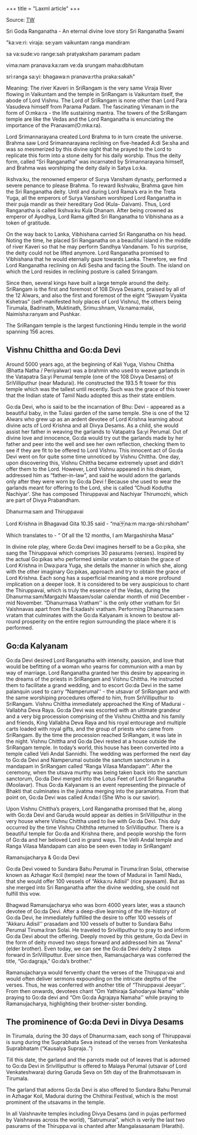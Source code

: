 +++
title = "LaxmI article"
+++

Source: [TW](https://www.jetusa.org/post/goda-ranganatha)

Sri Goda Ranganatha - An eternal divine love story
Sri Ranganatha Swami  



"ka:ve:ri: viraja: se:yam vaikuntam ranga mandiram

sa va:sude:vo range:sah pratyaksham paramam padam

vima:nam pranava:ka:ram ve:da srungam maha:dbhutam

sri:ranga sa:yi: bhagawa:n pranava:rtha praka:sakah"


Meaning: The river Kaveri in SriRangam is the very same Viraja River flowing in Vaikuntam and the temple in SriRangam is Vaikuntam itself, the abode of Lord Vishnu. The Lord of SriRangam is none other than Lord Para Vasudeva himself from Parama Padam. The fascinating Vimanam in the form of O:mka:ra - the life sustaining mantra. The towers of the SriRangam temple are like the Vedas and the Lord Ranganatha is enunciating the importance of the Pranavam(O:mka:ra).


Lord Srimannarayana created Lord Brahma to in turn create the universe. Brahma saw Lord Srimannarayana reclining on five-headed A:di Se:sha and was so mesmerized by this divine sight that he prayed to the Lord to replicate this form into a stone deity for his daily worship. Thus the deity form, called “Sri Ranganatha” was incarnated by Srimannarayana himself, and Brahma was worshiping the deity daily in Satya Lo:ka. 


Ikshva:ku, the renowned emperor of Surya Vansham dynasty, performed a severe penance to please Brahma. To reward Ikshvaku, Brahma gave him the Sri Ranganatha deity. Until and during Lord Rama’s era in the Treta Yuga, all the emperors of Surya Vansham worshiped Lord Ranganatha in their puja mandir as their hereditary God (Kula- Daivam). Thus, Lord Ranganatha is called Ikshva:ku Kula Dhanam. After being crowned as emperor of Ayodhya, Lord Rama gifted Sri Ranganatha to Vibhishana as a token of gratitude.


On the way back to Lanka, Vibhishana carried Sri Ranganatha on his head. Noting the time, he placed Sri Ranganatha on a beautiful island in the middle of river Kaveri so that he may perform Sandhya Vandanam. To his surprise, the deity could not be lifted anymore. Lord Ranganatha promised to Vibhishana that he would eternally gaze towards Lanka. Therefore, we find Lord Ranganatha reclining on Adi Sesha and facing the South. The island on which the Lord resides in reclining posture is called Srirangam. 


Since then, several kings have built a large temple around the deity. SriRangam is the first and foremost of 108 Divya Desams, praised by all of the 12 Alwars, and also the first and foremost of the eight “Swayam Vyakta Kshetras” (self-manifested holy places of Lord Vishnu), the others being Tirumala, Badrinath, Muktinath, Srimu:shnam, Va:nama:malai, Naimisha:ranyam and Pushkar.


The SriRangam temple is the largest functioning Hindu temple in the world spanning 156 acres.


## Vishnu Chittha and Go:da Devi 

Around 5000 years ago, at the beginning of Kali Yuga, Vishnu Chittha (Bhatta Natha / Periyalwar) was a brahmin who used to weave garlands in the Vatapatra Sa:yi Perumal temple (one of the 108 Divya Desams) of SriVilliputhur (near Madurai). He constructed the 193.5 ft tower for this temple which was the tallest until recently. Such was the grace of this tower that the Indian state of Tamil Nadu adopted this as their state emblem. 


Go:da Devi, who is said to be the incarnation of Bhu: Devi - appeared as a beautiful baby, in the Tulasi garden of the same temple. She is one of the 12 Alwars who grew up as an ardent devotee of Lord Krishna learning about divine acts of Lord Krishna and all Divya Desams. As a child, she would assist her father in weaving the garlands to Vatapatra Sa:yi Perumal. Out of divine love and innocence, Go:da would try out the garlands made by her father and peer into the well and see her own reflection, checking them to see if they are fit to be offered to Lord Vishnu. This innocent act of Go:da Devi went on for quite some time unnoticed by Vishnu Chittha. One day, upon discovering this, Vishnu Chittha became extremely upset and didn’t offer them to the Lord. However, Lord Vishnu appeared in his dream, addressed him as “father-in-law”, and said he would adorn the garlands only after they were worn by Go:da Devi !  Because she used to wear the garlands meant for offering to the Lord, she is called ”Chudi Kodutha Nachiyar'. She has composed Thiruppavai and Nachiyar Thirumozhi, which are part of Divya Prabandham. 


Dhanurma:sam and Thiruppavai

Lord Krishna in Bhagavad Gita 10.35 said  - “ma:sa:na:m ma:rga-shi:rshoham”  


Which translates to - “ Of all the 12 months, I am Margashirsha Masa”


In divine role play, where Go:da Devi imagines herself to be a Go:pika, she sang the Thiruppavai which comprises 30 pasurams (verses). Inspired by the actual Go:pikas who performed similar vratam to obtain the grace of Lord Krishna in Dwa:para Yuga, she details the manner in which she, along with the other imaginary Go:pikas, approach and try to obtain the grace of Lord Krishna. Each song has a superficial meaning and a more profound implication on a deeper look. It is considered to be very auspicious to chant the Thiruppavai, which is truly the essence of the Vedas, during the Dhanurma:sam/Margazhi Maasam/solar calendar month of mid December - mid November. “Dhanurmasa Vratham'' is the only other vratham for Sri Vaishnavas apart from the E:kadashi vratham. Performing Dhanurma:sam vratam that culminates with the Go:da Kalyanam is known to bestow all-round prosperity on the entire region surrounding the place where it is performed.




## Go:da Kalyanam 


Go:da Devi desired Lord Ranganatha with intensity, passion, and love that would be befitting of a woman who yearns for communion with a man by way of marriage. Lord Ranganatha granted her this desire by appearing in the dreams of the priests in SriRangam and Vishnu Chittha. He instructed them to facilitate a grand wedding, and to  escort Go:da Devi in the same palanquin used to carry “Namperumal'' - the utsavar of SriRangam and with the same worshiping procedures offered to him, from SriVilliputhur to SriRangam. Vishnu Chittha immediately approached the King of Madurai - Vallabha Deva Raya. Go:da Devi was escorted with an ultimate grandeur and a very big procession comprising of the Vishnu Chittha and his family and friends, King Vallabha Deva Raya and his royal entourage and multiple carts loaded with royal gifts, and the group of  priests who came from SriRangam. By the time the procession reached SriRangam, it was late in the night. Vishnu Chittha and Go:da Devi rested at a house outside the SriRangam  temple. In today’s world, this house has been converted into a temple called Veli Andal Sannidhi. The wedding was performed the next day to Go:da Devi and Namperumal outside the sanctum sanctorum in a mandapam in SriRangam called “Ranga Vilasa Mandapam''.  After the ceremony, when the utsava murthy was being taken back into the sanctum sanctorum, Go:da Devi merged into the Lotus Feet of Lord Sri Ranganatha (Moolavar). Thus Go:da Kalyanam is an event representing the pinnacle of Bhakti that culminates in the jivatma merging into the paramatma.  From that point on, Go:da Devi was called A:nda:l (She Who is our savior).




Upon Vishnu Chittha’s prayers,  Lord Ranganatha  promised that he, along with Go:da Devi and Garuda would appear as deities in SriVilliputhur in the very house where Vishnu Chittha used to live with Go:da Devi. This duly occurred by the time Vishnu Chiththa returned to SriVilliputhur.  There is a beautiful temple for Go:da and Krishna there, and people worship the form of Go:da and her beloved Lord in grand ways. The Velli Andal temple and Ranga Vilasa Mandapam can also be seen even today in SriRangam!



Ramanujacharya & Go:da Devi 

Go:da Devi vowed to Sundara Bahu Perumal  in Tiruma:liran Solai, otherwise known as Azhagar Ko:il (temple) near the town of Madurai in Tamil Nadu, that she would offer 100 vessels of “Akka:ru Adisil” (rice payasam). But as she merged into Sri Ranganatha after the divine wedding, she could not fulfill this vow.


Bhagwad Ramanujacharya who was born 4000 years later, was a staunch devotee of Go:da Devi. After a deep-dive learning of the life-history of Go:da Devi, he immediately fulfilled the desire to offer 100 vessels of “Akkaru Adisil'' prasadam and 100 vessels of butter to Sundara Bahu Perumal Tiruma:liran Solai. He traveled to Srivilliputhur to pray to and inform Go:da Devi about the offering. Deeply moved by this gesture, Go:da Devi in the form of deity moved two steps forward and addressed him as “Anna” (elder brother). Even today, we can see the Go:da Devi deity 2 steps forward in SriVilliputtur. Ever since then, Ramanujacharya was conferred the title, “Go:dagraja,” Go:da’s brother.” 


Ramanujacharya would fervently chant the verses of the Thiruppa:vai and would often deliver sermons expounding on the intricate depths of the verses. Thus, he was conferred with another title of “Thiruppavai Jeeyar''. From then onwards, devotees chant “Om Yathiraja Sahodaryai Nama'' while praying to Go:da devi and  “Om Go:da Agrajaya Namaha'' while praying to Ramanujacharya, highlighting their brother-sister bonding. 


## The prominence of Go:da Devi in Divya Desams     

In Tirumala,  during the 30 days of Dhanurma:sam, each song of Thiruppavai is sung during the Suprabhata Seva instead of the verses from Venkatesha Suprabhatam  (“Kausalya Supraja..”)

Till this date, the garland and the parrots made out of leaves that is adorned to Go:da Devi in Srivilliputhur is offered to Malaya Perumal (utsavar of Lord Venkateshwara) during Garuda Seva on 5th day of the Brahmotsavam in Tirumala.  

The garland that adorns Go:da Devi is also offered to Sundara Bahu Perumal in Azhagar Koil, Madurai  during the Chithirai Festival, which is the most prominent  of the utsavams in the temple. 

In all Vaishnavite temples including Divya Desams (and in pujas performed by Vaishnavas across the world), “Satrumurai”, which is verily the last two pasurams of the Thiruppa:vai is chanted after Mangalasasanam (Harathi).    



